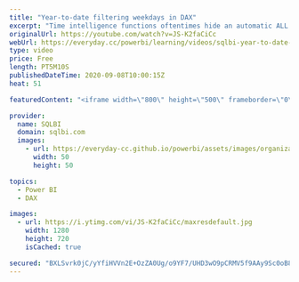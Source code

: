 ```yaml
---
title: "Year-to-date filtering weekdays in DAX"
excerpt: "Time intelligence functions oftentimes hide an automatic ALL statement meant to make time intelligence calculations easier. This video describes this behavior and what to do in case it ends up breaking your calculation. Article and download: https://sql.bi/123591"
originalUrl: https://youtube.com/watch?v=JS-K2faCiCc
webUrl: https://everyday.cc/powerbi/learning/videos/sqlbi-year-to-date-filtering-weekdays-in-dax/
type: video
price: Free
length: PT5M10S
publishedDateTime: 2020-09-08T10:00:15Z
heat: 51

featuredContent: "<iframe width=\"800\" height=\"500\" frameborder=\"0\" src=\"https://www.youtube.com/embed/JS-K2faCiCc\" allow=\"accelerometer; autoplay; encrypted-media; gyroscope; picture-in-picture\" allowfullscreen></iframe>"

provider:
  name: SQLBI
  domain: sqlbi.com
  images:
    - url: https://everyday-cc.github.io/powerbi/assets/images/organizations/sqlbi.com-50x50.jpg
      width: 50
      height: 50

topics:
  - Power BI
  - DAX

images:
  - url: https://i.ytimg.com/vi/JS-K2faCiCc/maxresdefault.jpg
    width: 1280
    height: 720
    isCached: true

secured: "BXLSvrk0jC/yYfiHVVn2E+OzZA0Ug/o9YF7/UHD3wO9pCRMV5f9AAy9Sc0oB84cPw+hB5cDG6I6mTdeHiumvhwKgmADHxUZ812qCgg8Yzqb/M+I/iBesxniEYiSBHXnrw1ZydjyWrx57b+KR6M+ZXpL30fET2Rm+3+WhqwC3do4OqWdpEHdtNfsmk6GIwtu7QoAOCy5bz88RB2e96HdmoaI+vRvsHq06LmyZusUDHha6E4XGMEaWv5UpKDjLpYAM98A5dnbNfkJOGDg7zXxGSQSyRq1Fl3sRt4AzQda5voQrRXBw4q1Zxt9O0wPFO3DSWlkWZ34Ro9AS5odavOiUNBC+4hFILnRwOah4VGNzfFlaY51JiyOKOeUDQNdvOZO/j352qGmgikgYglQwQ9ZP7M7KzpPa+NIpSMcGMq4bubI=;LpdWpEwFE5J5j7greUEKMA=="
---
```


